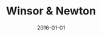 ---
title: Winsor & Newton
client: Red Ant / Winsor & Newton
type: desktop
typedesc: Website
description: High-quality paints and tools are a must for any artist. I helped to design Winsor & Newton's ecommerce website and online community, making it easier than ever to buy the right products and learn how to use them.
date: 2016-01-01
casestudy: false
---